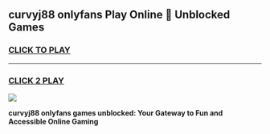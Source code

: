 
## curvyj88 onlyfans Play Online 👋 Unblocked Games
<h3>
<a href="https://premium.freeplayer.one?title=curvyj88_onlyfans&ref=19F">CLICK TO PLAY</a></h3>
<hr>

<h3>
<a href="https://premium.freeplayer.one?title=curvyj88_onlyfans&ref=19F">CLICK 2 PLAY</a>
  
</h3>

<a href="https://premium.freeplayer.one?title=curvyj88_onlyfans&ref=19F"><img src="https://clearcache.store/games.png"></a>


**curvyj88 onlyfans games unblocked: Your Gateway to Fun and Accessible Online Gaming**
